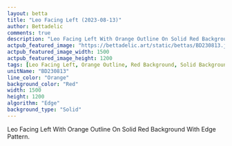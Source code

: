 ```yaml
---
layout: betta
title: "Leo Facing Left (2023-08-13)"
author: Bettadelic
comments: true
description: "Leo Facing Left With Orange Outline On Solid Red Background With Edge Pattern."
actpub_featured_image: "https://bettadelic.art/static/bettas/BD230813.jpg"
actpub_featured_image_width: 1500
actpub_featured_image_height: 1200
tags: [Leo Facing Left, Orange Outline, Red Background, Solid Background Pattern, Edge Pattern, August 2023]
unitName: "BD230813"
line_color: "Orange"
background_color: "Red"
width: 1500
height: 1200
algorithm: "Edge"
background_type: "Solid"
---
```


Leo Facing Left With Orange Outline On Solid Red Background With Edge Pattern.
